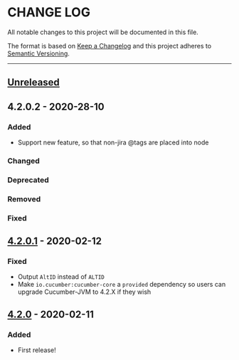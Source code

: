 # CHANGE LOG
All notable changes to this project will be documented in this file.

The format is based on [Keep a Changelog](http://keepachangelog.com/)
and this project adheres to [Semantic Versioning](http://semver.org/).

----
## [Unreleased]

## 4.2.0.2 - 2020-28-10

### Added

* Support new <tags> feature, so that non-jira @tags are placed into <tags> node

### Changed

### Deprecated

### Removed

### Fixed

## [4.2.0.1] - 2020-02-12

### Fixed

* Output `AltID` instead of `ALTID`
* Make `io.cucumber:cucumber-core` a `provided` dependency so users can upgrade Cucumber-JVM to 4.2.X if they wish

## [4.2.0] - 2020-02-11

### Added

* First release!

<!-- Releases -->
[Unreleased]: https://github.com/SmartBear/cucumber-jvm-zephyr-xml/compare/v4.2.0.2...master
[4.2.0.2]:    https://github.com/SmartBear/cucumber-jvm-zephyr-xml/compare/v4.2.0.1...v4.2.0.2
[4.2.0.1]:    https://github.com/SmartBear/cucumber-jvm-zephyr-xml/compare/v4.2.0...v4.2.0.1
[4.2.0]:      https://github.com/SmartBear/cucumber-jvm-zephyr-xml/tree/v4.2.0

<!-- Contributors in alphabetical order -->
[aslakhellesoy]:      https://github.com/aslakhellesoy
[milanverma]:         https://github.com/milanverma
[pv-smartbear]:       https://github.com/davidjgoss

